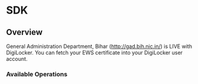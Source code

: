# SDK

## Overview

General Administration Department, Bihar (http://gad.bih.nic.in/) is LIVE with DigiLocker. You can fetch your EWS certificate into your DigiLocker user account.

### Available Operations

